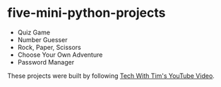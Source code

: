 # five-mini-python-projects

- Quiz Game
- Number Guesser
- Rock, Paper, Scissors
- Choose Your Own Adventure
- Password Manager

These projects were built by following [Tech With Tim's YouTube Video](https://youtu.be/NpmFbWO6HPU?si=i1rmSA9oMaGgexDB).
